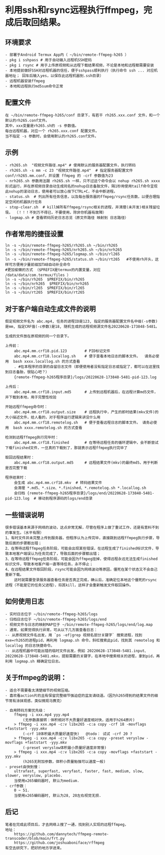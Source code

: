 # 利用ssh和rsync远程执行ffmpeg，完成后取回结果。

## 环境要求
    - 部署于Android Termux App内（ ~/bin/remote-ffmpeg-h265 ）
    - pkg i sshpass # 用于自动输入远程机SSH密码
    - pkg i rsync # 用于上传原视频和从远程下载结果视频，不论是本地和远程都需要安装
    - 本地提前做好SSH对远程机器的信任，便于sshpass顺利执行（执行命令 ssh ... 对应机器地址； 回车后输入yes，以保存此远程机器到.ssh目录）
    - 远程机器安装ffmpeg
    - 本地和远程执行md5sum命令正常

## 配置文件
    在 ~/bin/remote-ffmpeg-h265/conf 目录下，有若干 rh265.xxx.conf 文件，和一个默认的rh265.conf文件。
    其中，xxx变量是rh265.sh的 -s 参数值。
    每台远程机器，对应一个 rh265.xxx.conf 配置文件。
    当不指定 -s 参数时，会使用默认的rh265.conf文件。
    
## 示例

    - rh265.sh  "视频文件路径.mp4" # 使用默认的服务器配置文件，执行转码
    - rh265.sh -s mm -c 23 "视频文件路径.mp4"  # 指定服务器配置文件 conf/rh265.mm.conf，并设置 ffmpeg 的 -crf 参数值为23
    - nrh265.sh 参数用法跟 rh265.sh 一样，只不过这个命令会以 nohup rh265.sh xxxx 形式运行，并在原视频目录自动生成同名的nohup日志备胎文件，隔1秒用使用tailf命令呈现此nohup的滚动日志，使用者可以放心按下CTRL+C，不会中断进程。
    - status.sh  # 列出所有任务信息，以及每台服务器的ffmpeg/rsync任务数，以便合理指定空闲的机器执行任务
    - stop-clear.sh  # kill掉所有ffmpeg/rsync相关的进程，并清理(未开发)相关残留垃圾。 （！！！不到万不得已，不要使用，除非你机器有故障）
    - logmap.sh # 查看转码历史日志总览（原文件路径 映射到 日志路径）

## 作者常用的捷径设置
    ln -s ~/bin/remote-ffmpeg-h265/rh265.sh ~/bin/rh265
    ln -s ~/bin/remote-ffmpeg-h265/nrh265.sh ~/bin/nrh265
    ln -s ~/bin/remote-ffmpeg-h265/logmap.sh ~/bin/rl265
    ln -s ~/bin/remote-ffmpeg-h265/status.sh ~/bin/rt265   #不使用rh开头，这样可方便用少量前缀加TAB自动补全命令
    #更加偷懒的方式 （$PREFIX是termux的内置变量，对应 /data/data/com.termux/files ）
    ln -s ~/bin/rh265  $PREFIX/bin/rh265
    ln -s ~/bin/nrh265  $PREFIX/bin/nrh265
    ln -s ~/bin/rl265  $PREFIX/bin/rl265
    ln -s ~/bin/rt265  $PREFIX/bin/rt265

## 对于客户端自动生成文件的说明
    假定视频文件名为 abc.mp4, 任务的进程ID是123, 指定的服务器配置文件名中缀(-s参数)是mm, 指定CRF值(-c参数)是18, 随机生成的远程视频源文件名20220628-173848-5481。
    
    生成的文件放在原视频的同一个目录下。
    
    上传前：
        abc.mp4.mm.crf18.pid.123        # PID标记文件
        abc.mp4.mm.crf18.locallog.sh    # 便于查看本地日志的脚本文件。  请务必使用  bash xxxx.locallog.sh 的方式查看
        . #在本程序的目录的自留日志文件（即便使用者没有指定日志或指定了，都可以在这里找到日志备胎，很贴心吧？）
        {remote-ffmpeg-h265程序目录}/logs/20220628-173848-5481-pid-123.log
        
    上传后：
        abc.mp4.mm.crf18.input.md5      # 上传到远程机器后，在远程计算md5文件，并下载到本地，用于完整性校验
        
    开始远程ffmpeg命令时：
        abc.mp4.mm.crf18.output.size    # 远程执行中，产生的即时结果(mkv文件)的大小描述文件，给人看的，对于程序运行逻辑来讲没什么用
        abc.mp4.mm.crf18.remotelog.sh   # 便于查看远程日志的脚本文件。 请务必使用  bash xxxx.remotelog.sh 的方式查看
        
    检测到远程ffmpeg执行完毕时：
        abc.mp4.mm.crf18.finished       # 在等待远程任务的循环逻辑中，会不断尝试下载finished文件，一旦真的下载到了，那就表示远程ffmpeg执行完毕了
        
    取回远程结果时：
        abc.mp4.mm.crf18.output.md5     # 远程结果文件(mkv)的最终md5，用于判断是否完整下载
        
    程序结束时：
        会生成 abc.mp4.mm.crf18.mkv  # 转码结果文件
        会清理 *.md5、*.size、*.finished、*.remotelog.sh *.locallog.sh
        会归档 {remote-ffmpeg-h265程序目录}/logs/end/20220628-173848-5481-pid-123.log  # 移动到程序源码的logs/end目录

## 一些错误说明
    很多错误基本来源于网络的波动，这点非常无解，尽管在程序上做了重试工作，还是有意料不到的事发生。（水平有限）
    1、有时文件并未完整上传到服务器，但程序认为上传完毕，直接跳到远程ffmpeg执行步骤，导致后面的步骤都出错；
    2、在等待远程ffmpeg任务阶段，可能会出现某些错误，在远程生成了finished标识文件，导致本地客户端误认为任务完成了，导致后面的步骤都出错；
    3、在等待远程ffmpeg任务阶段，可能会因为ffmpeg挂掉，使得远程永远无法生成finished标识文件，导致本地客户端一直等待任务，永不停止；
    4、在远程结果文件取回阶段，rsync可能会因为网络波动等原因，僵死在某个状态又不会自己重新下载。
        这时就需要登录服务器查看任务是否真正完成，确认后，准确定位本地这个僵死的rsync进程（不能是它的任务父进程），将其kill，这样才会重新触发文件取回操作。

## 如何使用日志
    - 实时日志位于 ~/bin/remote-ffmpeg-h265/logs
    - 归档日志位于 ~/bin/remote-ffmpeg-h265/logs/end
    - 视频文件与日志的映射MAP位于 ~/bin/remote-ffmpeg-h265/logs/end/log.map
    - 通常，如果觉得执行异常，可从以下几方面查看日志：
    -- 从原视频文件名出发，用 `ps -ef|grep 视频名部分关键字` 搜索进程，找到exe=rh265的进程pid，再利用 logmap.sh 命令，斜杠搜索此pid，找到其 remotelog 和 locallog 的日志快捷命令。
    -- 从远程机器中可能出错的临时文件出发，例如 20220628-173848-5481.input、20220628-173848-5481.mkv，提取需要的关键字，在本地中搜索相关的进程，拿到pid，再利用 logmap.sh 精确定位日志。

## 关于ffmpeg的说明：
    - 适合不需要看太清楚细节的视频压缩。
    - 喜欢看action片的且有保留完整细节强迫症的盆友请绕道。（因为h265得到的结果文件的细节常有涂抹观感，类似微观马赛克）

    - 自用转码方案优先级：
        ffmpeg -i xxx.mp4 yyy.mp4
            (无参数直接转：体积相对不大质量好速度相对快，适用于h264原片) 
        > ffmpeg -i xxx.mp4 -c:v libx265 -c:a copy -crf 18 -movflags +faststart -yyy.mkv
            (-crf 18体积最大质量好速度快)   @todo： 试试 -crf 20 ?
        > ffmpeg -i xxx.mp4 -c:v libx265 -c:a copy -preset veryslow -movflags +faststart -yyy.mkv
            (-preset veryslow体积最小质量好速度非常慢)
        > ffmpeg -i xxx.mp4 -c:v libx265 -c:a copy -movflags +faststart -yyy.mkv
            (h265无附加参数，体积小质量勉强可以速度一般)
    - preset由快到慢：
        ultrafast, superfast, veryfast, faster, fast, medium, slow, slower, veryslow, placebo.
        当使用x265编码器时, 默认为medium.
    - crf参数：
        0 ~ 51.
        当使用x265编码器时, 默认为28, 20左右视觉无损.
        
        
        
        
## 后记
    笔者在完成此项目后，才去网络上搜了一通，找到别人实现的远程ffmpeg，
    地址：
        https://github.com/dannytech/ffmpeg-remote-transcoder/blob/main/frt.py
        https://github.com/joshuaboniface/rffmpeg
    有空去研究下，把好的地方学进来。

